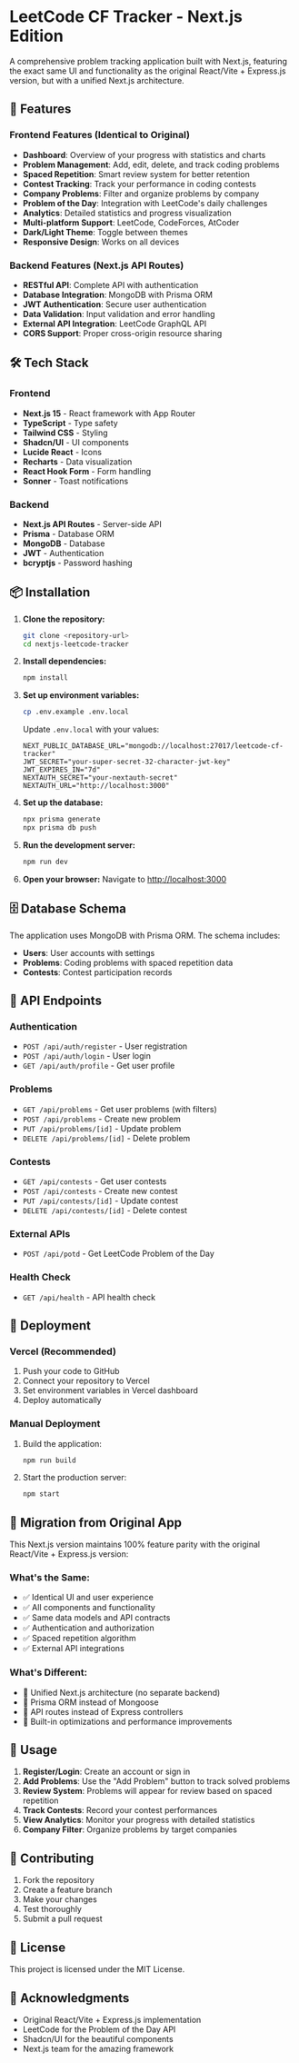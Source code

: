 # LeetCode CF Tracker - Next.js Edition

A comprehensive problem tracking application built with Next.js, featuring the exact same UI and functionality as the original React/Vite + Express.js version, but with a unified Next.js architecture.

## 🚀 Features

### Frontend Features (Identical to Original)
- **Dashboard**: Overview of your progress with statistics and charts
- **Problem Management**: Add, edit, delete, and track coding problems
- **Spaced Repetition**: Smart review system for better retention
- **Contest Tracking**: Track your performance in coding contests
- **Company Problems**: Filter and organize problems by company
- **Problem of the Day**: Integration with LeetCode's daily challenges
- **Analytics**: Detailed statistics and progress visualization
- **Multi-platform Support**: LeetCode, CodeForces, AtCoder
- **Dark/Light Theme**: Toggle between themes
- **Responsive Design**: Works on all devices

### Backend Features (Next.js API Routes)
- **RESTful API**: Complete API with authentication
- **Database Integration**: MongoDB with Prisma ORM
- **JWT Authentication**: Secure user authentication
- **Data Validation**: Input validation and error handling
- **External API Integration**: LeetCode GraphQL API
- **CORS Support**: Proper cross-origin resource sharing

## 🛠️ Tech Stack




### Frontend
- **Next.js 15** - React framework with App Router
- **TypeScript** - Type safety
- **Tailwind CSS** - Styling
- **Shadcn/UI** - UI components
- **Lucide React** - Icons
- **Recharts** - Data visualization
- **React Hook Form** - Form handling
- **Sonner** - Toast notifications

### Backend
- **Next.js API Routes** - Server-side API
- **Prisma** - Database ORM
- **MongoDB** - Database
- **JWT** - Authentication
- **bcryptjs** - Password hashing

## 📦 Installation

1. **Clone the repository:**
   ```bash
   git clone <repository-url>
   cd nextjs-leetcode-tracker
   ```

2. **Install dependencies:**
   ```bash
   npm install
   ```

3. **Set up environment variables:**
   ```bash
   cp .env.example .env.local
   ```

   Update `.env.local` with your values:
   ```env
   NEXT_PUBLIC_DATABASE_URL="mongodb://localhost:27017/leetcode-cf-tracker"
   JWT_SECRET="your-super-secret-32-character-jwt-key"
   JWT_EXPIRES_IN="7d"
   NEXTAUTH_SECRET="your-nextauth-secret"
   NEXTAUTH_URL="http://localhost:3000"
   ```

4. **Set up the database:**
   ```bash
   npx prisma generate
   npx prisma db push
   ```

5. **Run the development server:**
   ```bash
   npm run dev
   ```

6. **Open your browser:**
   Navigate to [http://localhost:3000](http://localhost:3000)

## 🗄️ Database Schema

The application uses MongoDB with Prisma ORM. The schema includes:

- **Users**: User accounts with settings
- **Problems**: Coding problems with spaced repetition data
- **Contests**: Contest participation records

## 🔧 API Endpoints

### Authentication
- `POST /api/auth/register` - User registration
- `POST /api/auth/login` - User login
- `GET /api/auth/profile` - Get user profile

### Problems
- `GET /api/problems` - Get user problems (with filters)
- `POST /api/problems` - Create new problem
- `PUT /api/problems/[id]` - Update problem
- `DELETE /api/problems/[id]` - Delete problem

### Contests
- `GET /api/contests` - Get user contests
- `POST /api/contests` - Create new contest
- `PUT /api/contests/[id]` - Update contest
- `DELETE /api/contests/[id]` - Delete contest

### External APIs
- `POST /api/potd` - Get LeetCode Problem of the Day

### Health Check
- `GET /api/health` - API health check

## 🚀 Deployment

### Vercel (Recommended)
1. Push your code to GitHub
2. Connect your repository to Vercel
3. Set environment variables in Vercel dashboard
4. Deploy automatically

### Manual Deployment
1. Build the application:
   ```bash
   npm run build
   ```

2. Start the production server:
   ```bash
   npm start
   ```

## 🔄 Migration from Original App

This Next.js version maintains 100% feature parity with the original React/Vite + Express.js version:

### What's the Same:
- ✅ Identical UI and user experience
- ✅ All components and functionality
- ✅ Same data models and API contracts
- ✅ Authentication and authorization
- ✅ Spaced repetition algorithm
- ✅ External API integrations

### What's Different:
- 🔄 Unified Next.js architecture (no separate backend)
- 🔄 Prisma ORM instead of Mongoose
- 🔄 API routes instead of Express controllers
- 🔄 Built-in optimizations and performance improvements

## 📱 Usage

1. **Register/Login**: Create an account or sign in
2. **Add Problems**: Use the "Add Problem" button to track solved problems
3. **Review System**: Problems will appear for review based on spaced repetition
4. **Track Contests**: Record your contest performances
5. **View Analytics**: Monitor your progress with detailed statistics
6. **Company Filter**: Organize problems by target companies

## 🤝 Contributing

1. Fork the repository
2. Create a feature branch
3. Make your changes
4. Test thoroughly
5. Submit a pull request

## 📄 License

This project is licensed under the MIT License.

## 🙏 Acknowledgments

- Original React/Vite + Express.js implementation
- LeetCode for the Problem of the Day API
- Shadcn/UI for the beautiful components
- Next.js team for the amazing framework
